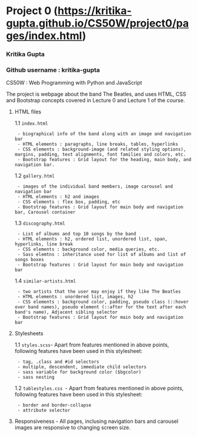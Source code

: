 # Project 0 (https://kritika-gupta.github.io/CS50W/project0/pages/index.html)
### Kritika Gupta
### Github username : kritika-gupta

CS50W : Web Programming with Python and JavaScript

The project is webpage about the band The Beatles, and uses HTML, CSS and Bootstrap concepts covered in Lecture 0 and Lecture 1 of the course. 

1. HTML files
    
    1.1 `index.html`

        - biographical info of the band along with an image and navigation bar
        - HTML elements : paragraphs, line breaks, tables, hyperlinks
        - CSS elements : background-image (and related styling options), margins, padding, text alignments, font families and colors, etc.
        - Bootstrap features : Grid layout for the heading, main body, and navigation bar.

    1.2 `gallery.html`

        - images of the individual band members, image carousel and navigation bar
        - HTML elements : h2 and images
        - CSS elements : flex box, padding, etc
        - Bootstrap features : Grid layout for main body and navigation bar, Carousel container

    1.3 `discography.html`

        - List of albums and top 10 songs by the band
        - HTML elements : h2, ordered list, unordered list, span, hyperlinks, line break
        - CSS elements : background color, media queries, etc.
        - Sass elemtns : inheritance used for list of albums and list of songs boxes
        - Bootstrap features : Grid layout for main body and navigation bar 

    1.4 `similar-artists.html`

        - two artists that the user may enjoy if they like The Beatles
        - HTML elements : unordered list, images, h2
        - CSS elements : background color, padding, pseudo class (::hover over band names), pseudo element (::after for the text after each band's name), Adjacent sibling selector
        - Bootstrap features : Grid layout for main body and navigation bar 

2. Stylesheets

    1.1 `styles.scss`- Apart from features mentioned in above points, following features have been used in this stylesheet:

        - tag, .class and #id selectors
        - multiple, descendent, immediate child selectors
        - sass variable for background color ($bgcolor)
        - sass nesting 

    1.2 `tablestyles.css `- Apart from features mentioned in above points, following features have been used in this stylesheet:

        - border and border-collapse
        - attribute selector 

3. Responsiveness - All pages, inclusing navigation bars and carousel images are responsive to changing screen size.  
